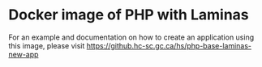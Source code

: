 # Docker image of PHP with Laminas

For an example and documentation on how to create an application using this image, please visit
https://github.hc-sc.gc.ca/hs/php-base-laminas-new-app
